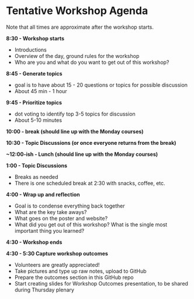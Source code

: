 # Tentative Workshop Agenda

Note that all times are approximate after the workshop starts.

**8:30 - Workshop starts**

- Introductions
- Overview of the day, ground rules for the workshop
- Who are you and what do you want to get out of this workshop?

**8:45 - Generate topics**

- goal is to have about 15 - 20 questions or topics for possible discussion
- About 45 min - 1 hour

**9:45 - Prioritize topics**

- dot voting to identify top 3-5 topics for discussion
- About 5-10 minutes

**10:00 - break (should line up with the Monday courses)**

**10:30 - Topic Discussions (or once everyone returns from the break)**

**~12:00-ish - Lunch (should line up with the Monday courses)**

**1:00 - Topic Discussions**

- Breaks as needed
- There is one scheduled break at 2:30 with snacks, coffee, etc.

**4:00 - Wrap up and reflection**

- Goal is to condense everything back together
- What are the key take aways?
- What goes on the poster and website?
- What did you get out of this workshop?  What is the single most important thing you learned?

**4:30 - Workshop ends**

**4:30 - 5:30 Capture workshop outcomes**

- Volunteers are greatly appreciated!
- Take pictures and type up raw notes, upload to GitHub
- Prepare the outcomes section in this GitHub repo
- Start creating slides for Workshop Outcomes presentation, to
  be shared during Thursday plenary
